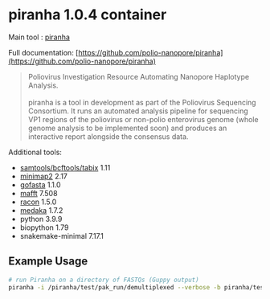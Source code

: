 # piranha 1.0.4 container

Main tool : [piranha](https://github.com/polio-nanopore/piranha)

Full documentation: [https://github.com/polio-nanopore/piranha](https://github.com/polio-nanopore/piranha)

> Poliovirus Investigation Resource Automating Nanopore Haplotype Analysis. <br><br> piranha is a tool in development as part of the Poliovirus Sequencing Consortium. It runs an automated analysis pipeline for sequencing VP1 regions of the poliovirus or non-polio enterovirus genome (whole genome analysis to be implemented soon) and produces an interactive report alongside the consensus data.

Additional tools:

- [samtools/bcftools/tabix](https://github.com/samtools/samtools) 1.11
- [minimap2](https://github.com/lh3/minimap2) 2.17
- [gofasta](https://github.com/virus-evolution/gofasta) 1.1.0
- [mafft](https://mafft.cbrc.jp/alignment/software/) 7.508
- [racon](https://github.com/isovic/racon) 1.5.0
- [medaka](https://github.com/nanoporetech/medaka) 1.7.2
- python 3.9.9
- biopython 1.79
- snakemake-minimal 7.17.1

## Example Usage

```bash
# run Piranha on a directory of FASTQs (Guppy output)
piranha -i /piranha/test/pak_run/demultiplexed --verbose -b piranha/test/pak_run/barcodes01.csv -t 2 2>&1 | tee piranha.log
```
